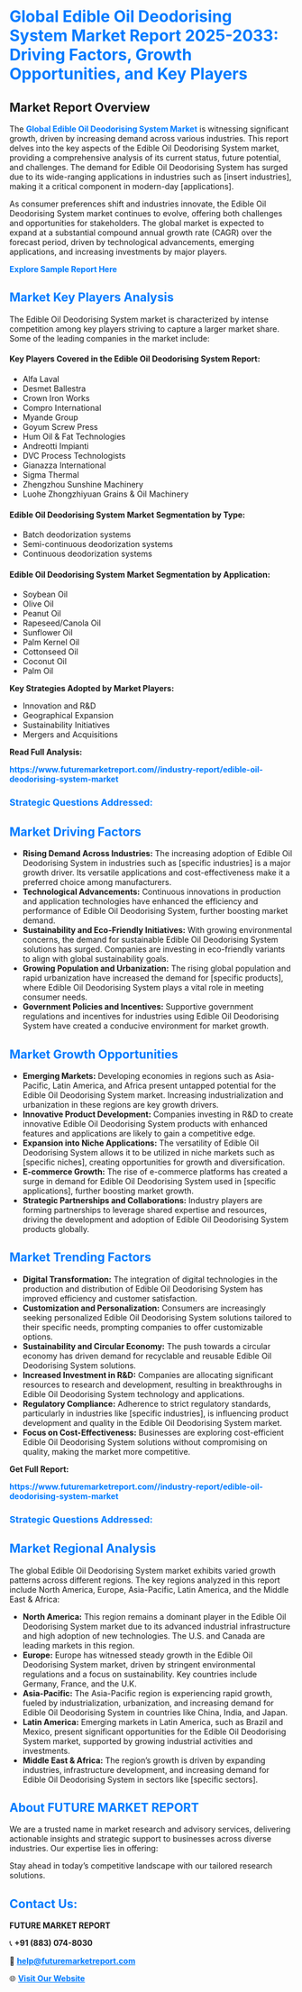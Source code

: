<h1 style="color: #007BFF;">Global Edible Oil Deodorising System Market Report 2025-2033: Driving Factors, Growth Opportunities, and Key Players</h1>

<section id="overview">
<h2>Market Report Overview</h2>
<p>The <a href="https://www.futuremarketreport.com//industry-report/edible-oil-deodorising-system-market" style="color: #007BFF; text-decoration: none;"><strong>Global Edible Oil Deodorising System Market</strong></a> is witnessing significant growth, driven by increasing demand across various industries. This report delves into the key aspects of the Edible Oil Deodorising System market, providing a comprehensive analysis of its current status, future potential, and challenges. The demand for Edible Oil Deodorising System has surged due to its wide-ranging applications in industries such as [insert industries], making it a critical component in modern-day [applications].</p>
<p>As consumer preferences shift and industries innovate, the Edible Oil Deodorising System market continues to evolve, offering both challenges and opportunities for stakeholders. The global market is expected to expand at a substantial compound annual growth rate (CAGR) over the forecast period, driven by technological advancements, emerging applications, and increasing investments by major players.</p>
</section>

<section id="overview">
<p><a href="https://www.futuremarketreport.com//request-sample/reportId=45413" style="color: #007BFF; text-decoration: none;"><strong>Explore Sample Report Here</strong></a></p>
</section>

<section id="key-players">
<h2 style="color: #007BFF;">Market Key Players Analysis</h2>
<p>The Edible Oil Deodorising System market is characterized by intense competition among key players striving to capture a larger market share. Some of the leading companies in the market include:</p>
<h4>Key Players Covered in the Edible Oil Deodorising System Report:</h4>
<ul><li>Alfa Laval</li><li>Desmet Ballestra</li><li>Crown Iron Works</li><li>Compro International</li><li>Myande Group</li><li>Goyum Screw Press</li><li>Hum Oil &amp; Fat Technologies</li><li>Andreotti Impianti</li><li>DVC Process Technologists</li><li>Gianazza International</li><li>Sigma Thermal</li><li>Zhengzhou Sunshine Machinery</li><li>Luohe Zhongzhiyuan Grains &amp; Oil Machinery</li></ul>
<h4>Edible Oil Deodorising System Market Segmentation by Type:</h4>
<ul><li>Batch deodorization systems</li><li>Semi-continuous deodorization systems</li><li>Continuous deodorization systems</li></ul>

<h4>Edible Oil Deodorising System Market Segmentation by Application:</h4>
<ul><li>Soybean Oil</li><li>Olive Oil</li><li>Peanut Oil</li><li>Rapeseed/Canola Oil</li><li>Sunflower Oil</li><li>Palm Kernel Oil</li><li>Cottonseed Oil</li><li>Coconut Oil</li><li>Palm Oil</li></ul>
<p><strong>Key Strategies Adopted by Market Players:</strong></p>
<ul>
<li>Innovation and R&D</li>
<li>Geographical Expansion</li>
<li>Sustainability Initiatives</li>
<li>Mergers and Acquisitions</li>
</ul>
</section>

<section>
<p><strong>Read Full Analysis: </strong></p><a href="https://www.futuremarketreport.com//industry-report/edible-oil-deodorising-system-market" style="color: #007BFF; text-decoration: none;"><strong>https://www.futuremarketreport.com//industry-report/edible-oil-deodorising-system-market</strong></a>
<h3 style="color: #007BFF;">Strategic Questions Addressed:</h3>
</section>

<section id="driving-factors">
<h2 style="color: #007BFF;">Market Driving Factors</h2>
<ul>
<li><strong>Rising Demand Across Industries:</strong> The increasing adoption of Edible Oil Deodorising System in industries such as [specific industries] is a major growth driver. Its versatile applications and cost-effectiveness make it a preferred choice among manufacturers.</li>
<li><strong>Technological Advancements:</strong> Continuous innovations in production and application technologies have enhanced the efficiency and performance of Edible Oil Deodorising System, further boosting market demand.</li>
<li><strong>Sustainability and Eco-Friendly Initiatives:</strong> With growing environmental concerns, the demand for sustainable Edible Oil Deodorising System solutions has surged. Companies are investing in eco-friendly variants to align with global sustainability goals.</li>
<li><strong>Growing Population and Urbanization:</strong> The rising global population and rapid urbanization have increased the demand for [specific products], where Edible Oil Deodorising System plays a vital role in meeting consumer needs.</li>
<li><strong>Government Policies and Incentives:</strong> Supportive government regulations and incentives for industries using Edible Oil Deodorising System have created a conducive environment for market growth.</li>
</ul>
</section>

<section id="growth-opportunities">
<h2 style="color: #007BFF;">Market Growth Opportunities</h2>
<ul>
<li><strong>Emerging Markets:</strong> Developing economies in regions such as Asia-Pacific, Latin America, and Africa present untapped potential for the Edible Oil Deodorising System market. Increasing industrialization and urbanization in these regions are key growth drivers.</li>
<li><strong>Innovative Product Development:</strong> Companies investing in R&D to create innovative Edible Oil Deodorising System products with enhanced features and applications are likely to gain a competitive edge.</li>
<li><strong>Expansion into Niche Applications:</strong> The versatility of Edible Oil Deodorising System allows it to be utilized in niche markets such as [specific niches], creating opportunities for growth and diversification.</li>
<li><strong>E-commerce Growth:</strong> The rise of e-commerce platforms has created a surge in demand for Edible Oil Deodorising System used in [specific applications], further boosting market growth.</li>
<li><strong>Strategic Partnerships and Collaborations:</strong> Industry players are forming partnerships to leverage shared expertise and resources, driving the development and adoption of Edible Oil Deodorising System products globally.</li>
</ul>
</section>

<section id="trending-factors">
<h2 style="color: #007BFF;">Market Trending Factors</h2>
<ul>
<li><strong>Digital Transformation:</strong> The integration of digital technologies in the production and distribution of Edible Oil Deodorising System has improved efficiency and customer satisfaction.</li>
<li><strong>Customization and Personalization:</strong> Consumers are increasingly seeking personalized Edible Oil Deodorising System solutions tailored to their specific needs, prompting companies to offer customizable options.</li>
<li><strong>Sustainability and Circular Economy:</strong> The push towards a circular economy has driven demand for recyclable and reusable Edible Oil Deodorising System solutions.</li>
<li><strong>Increased Investment in R&D:</strong> Companies are allocating significant resources to research and development, resulting in breakthroughs in Edible Oil Deodorising System technology and applications.</li>
<li><strong>Regulatory Compliance:</strong> Adherence to strict regulatory standards, particularly in industries like [specific industries], is influencing product development and quality in the Edible Oil Deodorising System market.</li>
<li><strong>Focus on Cost-Effectiveness:</strong> Businesses are exploring cost-efficient Edible Oil Deodorising System solutions without compromising on quality, making the market more competitive.</li>
</ul>
</section>

<section>
<p><strong>Get Full Report: </strong></p><a href="https://www.futuremarketreport.com//industry-report/edible-oil-deodorising-system-market" style="color: #007BFF; text-decoration: none;"><strong>https://www.futuremarketreport.com//industry-report/edible-oil-deodorising-system-market</strong></a>
<h3 style="color: #007BFF;">Strategic Questions Addressed:</h3>
</section>


<section id="regional-analysis">
<h2 style="color: #007BFF;">Market Regional Analysis</h2>
<p>The global Edible Oil Deodorising System market exhibits varied growth patterns across different regions. The key regions analyzed in this report include North America, Europe, Asia-Pacific, Latin America, and the Middle East & Africa:</p>
<ul>
<li><strong>North America:</strong> This region remains a dominant player in the Edible Oil Deodorising System market due to its advanced industrial infrastructure and high adoption of new technologies. The U.S. and Canada are leading markets in this region.</li>
<li><strong>Europe:</strong> Europe has witnessed steady growth in the Edible Oil Deodorising System market, driven by stringent environmental regulations and a focus on sustainability. Key countries include Germany, France, and the U.K.</li>
<li><strong>Asia-Pacific:</strong> The Asia-Pacific region is experiencing rapid growth, fueled by industrialization, urbanization, and increasing demand for Edible Oil Deodorising System in countries like China, India, and Japan.</li>
<li><strong>Latin America:</strong> Emerging markets in Latin America, such as Brazil and Mexico, present significant opportunities for the Edible Oil Deodorising System market, supported by growing industrial activities and investments.</li>
<li><strong>Middle East & Africa:</strong> The region’s growth is driven by expanding industries, infrastructure development, and increasing demand for Edible Oil Deodorising System in sectors like [specific sectors].</li>
</ul>
</section>

<footer>
<h2 style="color: #007BFF;">About FUTURE MARKET REPORT</h2>
<p>We are a trusted name in market research and advisory services, delivering actionable insights and strategic support to businesses across diverse industries. Our expertise lies in offering:</p>

<p>Stay ahead in today’s competitive landscape with our tailored research solutions.</p>

<h2 style="color: #007BFF;">Contact Us:</h2>
<p><strong>FUTURE MARKET REPORT</strong></p>
<p>📞 <strong>+91 (883) 074-8030</strong></p>
<p>📧 <strong><a href="mailto:help@futuremarketreport.com" style="color: #007BFF;">help@futuremarketreport.com</a></strong></p>
<p>🌐 <strong><a href="https://www.futuremarketreport.com/" style="color: #007BFF;">Visit Our Website</a></strong></p>
</footer>